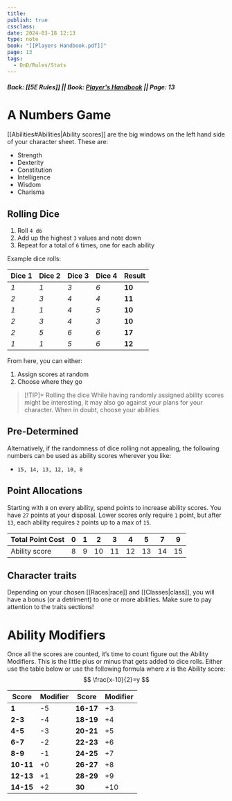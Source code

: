 ```yaml
---
title: 
publish: true
cssclass: 
date: 2024-03-18 12:13
type: note
book: "[[Players Handbook.pdf]]"
page: 13
tags:
  - DnD/Rules/Stats
---
```

##### Back: [[5E Rules]] || Book: [Player's Handbook](https://drive.google.com/drive/folders/1O5bhpYizcIT5xxAoLOuzCRht_PVS7VSG?usp=sharing) || Page: 13

# A Numbers Game
[[Abilities#Abilities|Ability scores]] are the big windows on the left hand side of your character sheet. These are:
- Strength
- Dexterity
- Constitution
- Intelligence
- Wisdom
- Charisma

## Rolling Dice
1. Roll `4 d6`
2. Add up the highest `3` values and note down
3. Repeat for a total of `6` times, one for each ability

Example dice rolls:

| Dice 1 | Dice 2 | Dice 3 | Dice 4 | Result |
| ------ | ------ | ------ | ------ | ------ |
| *1*    | *1*    | *3*    | *6*    | **10** |
| *2*    | *3*    | *4*    | *4*    | **11** |
| *1*    | *1*    | *4*    | *5*    | **10** |
| *2*    | *3*    | *4*    | *3*    | **10** |
| *2*    | *5*    | *6*    | *6*    | **17** |
| *1*    | *1*    | *5*    | *6*    | **12** |

From here, you can either: 
1. Assign scores at random
2. Choose where they go

> [!TIP]+ Rolling the dice
> While having randomly assigned ability scores might be interesting, it may also go against your plans for your character. When in doubt, choose your abilities
## Pre-Determined
Alternatively, if the randomness of dice rolling not appealing, the following numbers can be used as ability scores wherever you like:
- `15, 14, 13, 12, 10, 8`
## Point Allocations
Starting with `8` on every ability, spend points to increase ability scores. You have `27` points at your disposal. Lower scores only require `1` point, but after `13`, each ability requires `2` points up to a max of `15`. 

| Total Point Cost | 0   | 1   | 2   | 3   | 4   | 5   | 7   | 9   |
| ---------------- | --- | --- | --- | --- | --- | --- | --- | --- |
| Ability score    | 8   | 9   | 10  | 11  | 12  | 13  | 14  | 15  |

## Character traits
Depending on your chosen [[Races|race]] and [[Classes|class]], you will have a bonus (or a detriment) to one or more abilities. Make sure to pay attention to the traits sections!
# Ability Modifiers
Once all the scores are counted, it’s time to count figure out the Ability Modifiers. This is the little plus or minus that gets added to dice rolls.
Either use the table below or use the following formula where $x$ is the Ability score:
$$
\frac{x-10}{2}=y
$$


| **Score** | Modifier | **Score** | Modifier |
| ----- | -------- | ----- | -------- |
| **1**     | -5       | **16-17** | +3       |
| **2-3**   | -4       | **18-19** | +4       |
| **4-5**   | -3       | **20-21** | +5       |
| **6-7**   | -2       | **22-23** | +6       |
| **8-9**   | -1       | **24-25** | +7       |
| **10-11** | +0       | **26-27** | +8       |
| **12-13** | +1       | **28-29** | +9       |
| **14-15** | +2       | **30**    | +10      |



